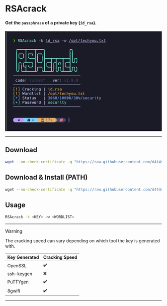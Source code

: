 # **RSAcrack**

#### Get the `passphrase` of a private key (`id_rsa`).

![](/RSAcrack/img/screenshot.png)

---

## Download

```sh
wget --no-check-certificate -q "https://raw.githubusercontent.com/d4t4s3c/RSAcrack/main/RSAcrack" && chmod +x RSAcrack
```

## Download & Install (PATH)

```cmd
wget --no-check-certificate -q "https://raw.githubusercontent.com/d4t4s3c/RSAcrack/main/RSAcrack" -O /usr/bin/RSAcrack && chmod +x /usr/bin/RSAcrack
```

## Usage

```sh
RSAcrack -k <KEY> -w <WORDLIST>
```

---

> [!WARNING]
> The cracking speed can vary depending on which tool the key is generated with.

| Key Generated | Cracking Speed     |
|---------------|--------------------|
| OpenSSL       | :heavy_check_mark: |
| ssh-keygen    | :x:                |
| PuTTYgen      | :heavy_check_mark: |
| 8gwifi        | :heavy_check_mark: |

---
